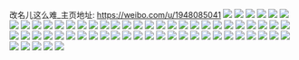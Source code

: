 改名儿这么难_主页地址: https://weibo.com/u/1948085041 
![](https://wx4.sinaimg.cn/mw2000/741d6b31ly1h9exw8xlnoj222035skjo.jpg) 
![](https://wx4.sinaimg.cn/mw2000/741d6b31ly1h9exwceizyj223u35se84.jpg) 
![](https://wx4.sinaimg.cn/mw2000/741d6b31ly1h9exwf6goej22812ypqv7.jpg) 
![](https://wx4.sinaimg.cn/mw2000/741d6b31ly1h9exwgx3gqj21k12dcu0x.jpg) 
![](https://wx4.sinaimg.cn/mw2000/741d6b31ly1h987ezhr3gj20w61bitqu.jpg) 
![](https://wx4.sinaimg.cn/mw2000/741d6b31ly1h94drq6qr7j22c0340x6r.jpg) 
![](https://wx4.sinaimg.cn/mw2000/741d6b31ly1h94drn1zjlj22c0340x6r.jpg) 
![](https://wx4.sinaimg.cn/mw2000/741d6b31ly1h94caaxzxpj21601k01bw.jpg) 
![](https://wx4.sinaimg.cn/mw2000/741d6b31ly1h94caekgy8j22c0340hdu.jpg) 
![](https://wx4.sinaimg.cn/mw2000/741d6b31ly1h94cac2o3zj22c02c0kjl.jpg) 
![](https://wx4.sinaimg.cn/mw2000/741d6b31ly1h94dr8hap0j21601k0kjl.jpg) 
![](https://wx4.sinaimg.cn/mw2000/741d6b31ly1h90vuwgfbaj22c2340b2d.jpg) 
![](https://wx4.sinaimg.cn/mw2000/741d6b31ly1h90vv3e8dqj22c0340kjp.jpg) 
![](https://wx4.sinaimg.cn/mw2000/741d6b31ly1h90vup71ouj22c0340hdv.jpg) 
![](https://wx4.sinaimg.cn/mw2000/741d6b31ly1h90vuy53dtj22c0340kjm.jpg) 
![](https://wx4.sinaimg.cn/mw2000/741d6b31ly1h90vv0hi5cj22c0340b2a.jpg) 
![](https://wx4.sinaimg.cn/mw2000/741d6b31ly1h90vuzbc0ij22c0340x6p.jpg) 
![](https://wx4.sinaimg.cn/mw2000/741d6b31ly1h8xvdtethtj21di1u5npd.jpg) 
![](https://wx4.sinaimg.cn/mw2000/741d6b31ly1h8xvdd71w0j22c0340kjn.jpg) 
![](https://wx4.sinaimg.cn/mw2000/741d6b31ly1h8sq0roj9lj20w80yuae5.jpg) 
![](https://wx4.sinaimg.cn/mw2000/741d6b31ly1h8jq8x2rx4j2225337x6r.jpg) 
![](https://wx4.sinaimg.cn/mw2000/741d6b31ly1h8jq8v1utpj22c0340kjq.jpg) 
![](https://wx4.sinaimg.cn/mw2000/741d6b31ly1h8jq8zkajvj21o0280qv5.jpg) 
![](https://wx4.sinaimg.cn/mw2000/741d6b31ly1h8ffnowo5dj21jk2bc1ky.jpg) 
![](https://wx4.sinaimg.cn/mw2000/741d6b31ly1h8ffnptjqkj21jk2bckjl.jpg) 
![](https://wx4.sinaimg.cn/mw2000/741d6b31ly1h8atfcgs68j20u00u0nao.jpg) 
![](https://wx4.sinaimg.cn/mw2000/741d6b31ly1h7ws5bzfblj22c0340b2e.jpg) 
![](https://wx4.sinaimg.cn/mw2000/741d6b31ly1h7ws5939xoj22c0340e82.jpg) 
![](https://wx4.sinaimg.cn/mw2000/741d6b31ly1h7ws5w14p1j21yh2sphdv.jpg) 
![](https://wx4.sinaimg.cn/mw2000/741d6b31ly1h7ws67amqhj2296308b2d.jpg) 
![](https://wx4.sinaimg.cn/mw2000/741d6b31ly1h7ws5x3dmgj22c02c0u0y.jpg) 
![](https://wx4.sinaimg.cn/mw2000/741d6b31ly1h7ws5zw5uwj22c03401l2.jpg) 
![](https://wx4.sinaimg.cn/mw2000/741d6b31ly1h7ws63cex8j21o0280u10.jpg) 
![](https://wx4.sinaimg.cn/mw2000/741d6b31ly1h7ws5du49mj22c03407wj.jpg) 
![](https://wx4.sinaimg.cn/mw2000/741d6b31ly1h7ws5ulk6rj21o02801l0.jpg) 
![](https://wx4.sinaimg.cn/mw2000/741d6b31ly1h7navyklh3j21o02801ky.jpg) 
![](https://wx4.sinaimg.cn/mw2000/741d6b31ly1h7navzwah9j21o0280x6p.jpg) 
![](https://wx4.sinaimg.cn/mw2000/741d6b31ly1h7nb47iqhej21o0280hdu.jpg) 
![](https://wx4.sinaimg.cn/mw2000/741d6b31ly1h7nb92wmkuj22c0340b2b.jpg) 
![](https://wx4.sinaimg.cn/mw2000/741d6b31ly1h7nb6kg6efj213u0tutgh.jpg) 
![](https://wx4.sinaimg.cn/mw2000/741d6b31ly1h7nb6vcs8yj20u01404au.jpg) 
![](https://wx4.sinaimg.cn/mw2000/741d6b31ly1h7ndw9g7qtj20qs0qsk3u.jpg) 
![](https://wx4.sinaimg.cn/mw2000/741d6b31ly1h7nb608mdnj20u0140h1v.jpg) 
![](https://wx4.sinaimg.cn/mw2000/741d6b31ly1h7nb5ir52uj20u0140k1x.jpg) 
![](https://wx4.sinaimg.cn/mw2000/741d6b31ly1h6vldg1de5j21jq22bq58.jpg) 
![](https://wx4.sinaimg.cn/mw2000/741d6b31ly1h6vldga7flj210315hqbi.jpg) 
![](https://wx4.sinaimg.cn/mw2000/741d6b31ly1h6vldfcj2gj22801o0nfb.jpg) 
![](https://wx4.sinaimg.cn/mw2000/741d6b31ly1h6rz6ircm5j21mc25sx1d.jpg) 
![](https://wx4.sinaimg.cn/mw2000/741d6b31ly1h6rz6jxwb1j21mc25s4fg.jpg) 
![](https://wx4.sinaimg.cn/mw2000/741d6b31ly1h6rz6nill3j21mc25skjl.jpg) 
![](https://wx4.sinaimg.cn/mw2000/741d6b31ly1h6vldsu3ncj21o0280110.jpg) 
![](https://wx4.sinaimg.cn/mw2000/741d6b31ly1h64yrb3yt4j222o340hdv.jpg) 
![](https://wx4.sinaimg.cn/mw2000/741d6b31ly1h64yreevjjj222o340hdv.jpg) 
![](https://wx4.sinaimg.cn/mw2000/741d6b31ly1h64yrfy6wvj21o0280b2a.jpg) 
![](https://wx4.sinaimg.cn/mw2000/741d6b31ly1h64yrh87nwj21mc25shdu.jpg) 
![](https://wx4.sinaimg.cn/mw2000/741d6b31ly1h64yrmwd93j222o340hdv.jpg) 
![](https://wx4.sinaimg.cn/mw2000/741d6b31ly1h5i8dhr34gj21dh2bc7bx.jpg) 
![](https://wx4.sinaimg.cn/mw2000/741d6b31ly1h5i8di62sqj21dh2bctgc.jpg) 
![](https://wx4.sinaimg.cn/mw2000/741d6b31ly1h5d15nigzqj22ai340hdv.jpg) 
![](https://wx4.sinaimg.cn/mw2000/741d6b31ly1h5dkq8hjk8j20u01407jq.jpg) 
![](https://wx4.sinaimg.cn/mw2000/741d6b31ly1h5dkt4ftzsj20mi0u0k4t.jpg) 
